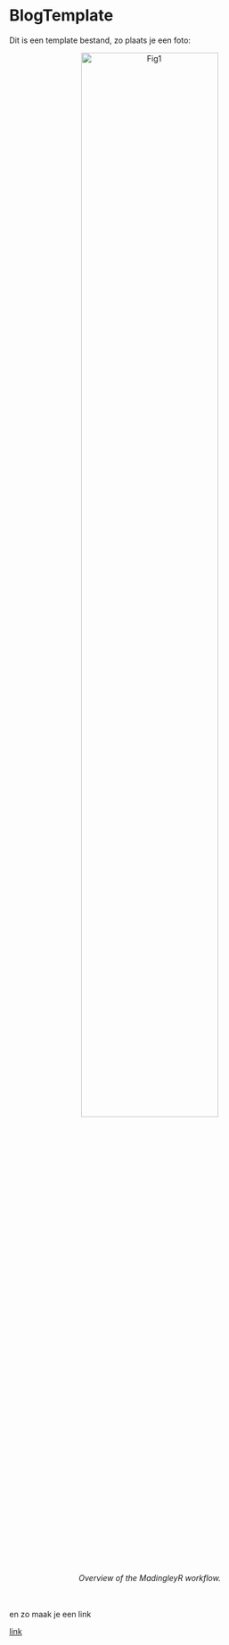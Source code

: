 # BlogTemplate

Dit is een template bestand, zo plaats je een foto:

<p align="center">
<img src="Figures/fig1.png" alt="Fig1" width="70%"/>
<br>
<em>Overview of the MadingleyR workflow.</em>
<br>
<br>
<br>
</p>

en zo maak je een link 

[link](https://www.google.com/search?rlz=1C5CHFA_enNL889NL890&sxsrf=ALeKk01fWdCj3drH9RexVZvre1E_oEKF8w%3A1614074970982&ei=WtQ0YJK4O4zbkwW5w6Qg&q=poep&oq=poep&gs_lcp=Cgdnd3Mtd2l6EAMyBQgAELEDMgIIADICCAAyCAgAEMcBEK8BMgIIADICCAAyAggAMgIIADICCAAyAggAOgcIABCwAxBDOgcILhCwAxBDOg0IABDHARCvARCwAxBDOgQIIxAnOgQIABBDOgoIABDHARCvARBDOgsIABCxAxDHARCjAjoICAAQsQMQgwE6BQguELEDUPIgWLgkYMEmaANwAngAgAGVAYgBkgOSAQM0LjGYAQCgAQGqAQdnd3Mtd2l6yAEKwAEB&sclient=gws-wiz&ved=0ahUKEwiSzaTq4f_uAhWM7aQKHbkhCQQQ4dUDCA0&uact=5)
